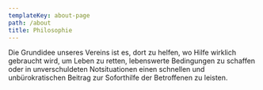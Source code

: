 ```yaml
---
templateKey: about-page
path: /about
title: Philosophie
---
```

Die Grundidee unseres Vereins ist es, dort zu helfen, wo Hilfe wirklich gebraucht wird, um Leben zu retten, lebenswerte Bedingungen zu schaffen oder in unverschuldeten Notsituationen einen schnellen und unbürokratischen Beitrag zur Soforthilfe der Betroffenen zu leisten.